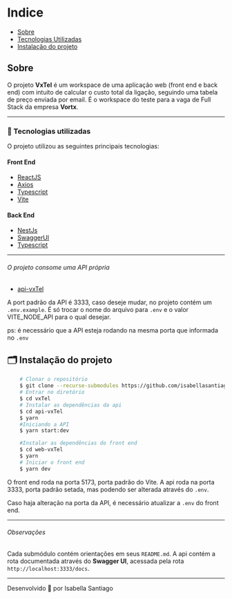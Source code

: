 # Indice
- [Sobre](#-sobre)
- [Tecnologias Utilizadas](#-tecnologias-utilizadas)
- [Instalação do projeto](#-instalacao-do-projeto)

## Sobre

O projeto **VxTel** é um workspace de uma aplicação web (front end e back end) com intuito de calcular o custo total da ligação, seguindo uma tabela de preço enviada por email.
É o workspace do teste para a vaga de Full Stack da empresa **Vortx**.

---

### 🚀 Tecnologias utilizadas

O projeto utilizou as seguintes principais tecnologias:

#### Front End
- [ReactJS](https://reactjs.org)
- [Axios](https://github.com/axios/axios)
- [Typescript](https://www.typescriptlang.org)
- [Vite](https://vitejs.dev)


#### Back End
- [NestJs](https://nestjs.com/)
- [SwaggerUI](https://swagger.io/tools/swagger-ui/)
- [Typescript](https://www.typescriptlang.org)

---

###### O projeto consome uma API própria

- [api-vxTel](https://github.com/isabellasantiago/api-VxTel.git)

A port padrão da API é 3333, caso deseje mudar, no projeto contém um `.env.example`.
É só trocar o nome do arquivo para `.env` e o valor VITE_NODE_API para o qual desejar.

ps: é necessário que a API esteja rodando na mesma porta que informada no `.env`

## 🗂 Instalação do projeto


```bash
    # Clonar o repositório
    $ git clone --recurse-submodules https://github.com/isabellasantiago/vxTel.git
    # Entrar no diretório
    $ cd vxTel
    # Instalar as dependências da api
    $ cd api-vxTel
    $ yarn
    #Iniciando a API
    $ yarn start:dev

    #Instalar as dependências do front end
    $ cd web-vxTel
    $ yarn
    # Iniciar o front end
    $ yarn dev
```

O front end roda na porta 5173, porta padrão do Vite.
A api roda na porta 3333, porta padrão setada, mas podendo ser alterada através do `.env`.

Caso haja alteração na porta da API, é necessário atualizar a `.env` do front end.

--- 
###### Observações

Cada submódulo contém orientações em seus `README.md`.
A api contém a rota documentada através do **Swagger UI**, acessada pela rota `http://localhost:3333/docs`.

---

Desenvolvido 💜 por Isabella Santiago